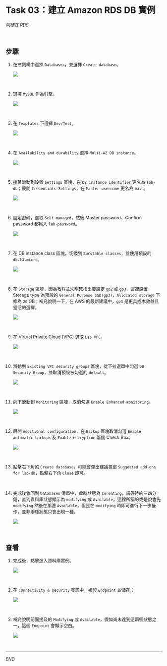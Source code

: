 # Task 03：建立 Amazon RDS DB 實例

_同樣在 RDS_

<br>

## 步驟

1. 在左側欄中選擇 `Databases`，並選擇 `Create database`。

    ![](images/img_36.png)

<br>

2. 選擇 `MySQL` 作為引擎。

    ![](images/img_37.png)

<br>

3. 在 `Templates` 下選擇 `Dev/Test`。

    ![](images/img_06.png)

<br>

4. 在 `Availability and durability` 選擇 `Multi-AZ DB instance`。

    ![](images/img_07.png)

<br>

5. 接著滑動到設置 `Settings` 區塊，在 `DB instance identifier` 更名為 `lab-db`；展開 `Credentials Settings`，在 `Master username` 更名為 `main`。

    ![](images/img_08.png)

<br>

6. 設定密碼，選取 `Self managed`，然後 Master password、Confirm password 都輸入 `lab-password`。

    ![](images/img_09.png)

<br>

7. 在 DB instance class 區塊，切換到 `Burstable classes`，並使用預設的  `db.t3.micro`。

    ![](images/img_10.png)

<br>

8. 在 `Storage` 區塊，因為教程並未明確指出要設定 `gp2` 或 `gp3`，這裡設置 Storage type 為預設的 `General Purpose SSD(gp3)`，`Allocated storage` 下修為 `20` GB；補充說明一下，在 AWS 的最新建議中，`gp3` 是更具成本效益且靈活的選擇。

    ![](images/img_11.png)

<br>

9. 在 Virtual Private Cloud (VPC) 選取 `Lab VPC`。

    ![](images/img_12.png)

<br>

10. 滑動到 `Existing VPC security groups` 區塊，從下拉選單中勾選 `DB Security Group`，並取消預設被勾選的 `default`。

    ![](images/img_13.png)

<br>

11. 向下滾動到 `Monitoring` 區塊，取消勾選 `Enable Enhanced monitoring`。

    ![](images/img_14.png)

<br>

12. 展開 `Additional configuration`，在 `Backup` 區塊取消勾選 `Enable automatic backups` 及 `Enable encryption` 兩個 Check Box。

    ![](images/img_15.png)

<br>

13. 點擊右下角的 `Create database`，可能會彈出建議視窗 `Suggested add-ons for lab-db`，點擊右下角 `Close` 即可。

<br>

14. 完成後會回到 `Databases` 清單中，此時狀態為 `Cereating`，需等待約三四分鐘，直到資料庫狀態顯示為 `modifying` 或 `Available`，這裡所稱的或是說會先 `modifying` 然後在那邊 `Available`，但是在 `modifying` 時即可進行下一步操作，並非兩種狀態只會出現一種。

    ![](images/img_16.png)

<br>

## 查看

1. 完成後，點擊進入資料庫實例。

    ![](images/img_38.png)

<br>

2. 在 `Connectivity & security` 頁籤中，複製 `Endpoint` 並儲存；

    ![](images/img_39.png)

<br>

3. 補充說明前面提及的 `Modifying` 或 `Available`，假如尚未達到這兩個狀態之一，這個 `Endpoint` 會顯示空白。

    ![](images/img_17.png)

<br>

___

_END_